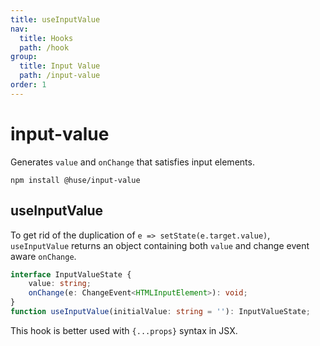 ```yaml
---
title: useInputValue
nav:
  title: Hooks
  path: /hook
group:
  title: Input Value
  path: /input-value
order: 1
---
```


# input-value

Generates `value` and `onChange` that satisfies input elements.

```shell
npm install @huse/input-value
```

## useInputValue

To get rid of the duplication of `e => setState(e.target.value)`, `useInputValue` returns an object containing both `value` and change event aware `onChange`.

```typescript
interface InputValueState {
    value: string;
    onChange(e: ChangeEvent<HTMLInputElement>): void;
}
function useInputValue(initialValue: string = ''): InputValueState;
```

This hook is better used with `{...props}` syntax in JSX.

<code src='./demo/useInputValue.tsx'>